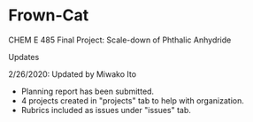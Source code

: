 # Frown-Cat
CHEM E 485 Final Project: Scale-down of Phthalic Anhydride

Updates

2/26/2020: Updated by Miwako Ito
- Planning report has been submitted.
- 4 projects created in "projects" tab to help with organization.
- Rubrics included as issues under "issues" tab.
